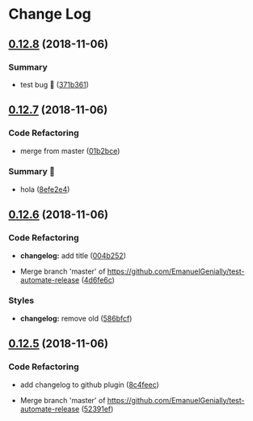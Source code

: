 # Change Log

## [0.12.8](https://github.com/EmanuelGenially/test-automate-release/compare/v0.12.7...v0.12.8) (2018-11-06)


### Summary

* test bug :bug: ([371b361](https://github.com/EmanuelGenially/test-automate-release/commit/371b361))

## [0.12.7](https://github.com/EmanuelGenially/test-automate-release/compare/v0.12.6...v0.12.7) (2018-11-06)


### Code Refactoring

* merge from master ([01b2bce](https://github.com/EmanuelGenially/test-automate-release/commit/01b2bce))


### Summary :bug:

* hola ([8efe2e4](https://github.com/EmanuelGenially/test-automate-release/commit/8efe2e4))

## [0.12.6](https://github.com/EmanuelGenially/test-automate-release/compare/v0.12.5...v0.12.6) (2018-11-06)


### Code Refactoring

* **changelog:** add title ([004b252](https://github.com/EmanuelGenially/test-automate-release/commit/004b252))


* Merge branch 'master' of https://github.com/EmanuelGenially/test-automate-release ([4d6fe6c](https://github.com/EmanuelGenially/test-automate-release/commit/4d6fe6c))


### Styles

* **changelog:** remove old ([586bfcf](https://github.com/EmanuelGenially/test-automate-release/commit/586bfcf))

## [0.12.5](https://github.com/EmanuelGenially/test-automate-release/compare/v0.12.4...v0.12.5) (2018-11-06)

### Code Refactoring

- add changelog to github plugin ([8c4feec](https://github.com/EmanuelGenially/test-automate-release/commit/8c4feec))

* Merge branch 'master' of https://github.com/EmanuelGenially/test-automate-release ([52391ef](https://github.com/EmanuelGenially/test-automate-release/commit/52391ef))
